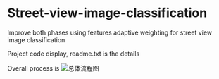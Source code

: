# Street-view-image-classification
Improve both phases using features adaptive weighting for street view image classification



Project code display, readme.txt is the details 



Overall process is
![总体流程图](https://github.com/nuotian1096/Street-view-image-classification/edit/master/1.png)


